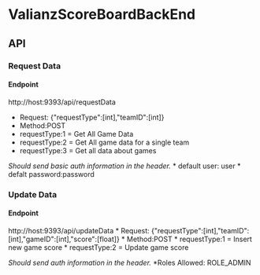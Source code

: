 # ValianzScoreBoardBackEnd
## API

### Request Data
#### Endpoint
  http://host:9393/api/requestData
   * Request: {"requestType":[int],"teamID":[int]}
   * Method:POST
   * requestType:1 = Get All Game Data
   * requestType:2 = Get All game data for a single team
   * requestType:3 = Get all data about games
   
   *Should send basic auth information in the header.*
      * default user: user 
      * defalt password:password
   
### Update Data
#### Endpoint
  http://host:9393/api/updateData
    * Request: {"requestType":[int],"teamID":[int],"gameID":[int],"score":[float]}
    * Method:POST
    * requestType:1 = Insert new game score
    * requestType:2 = Update game score
   
   *Should send auth information in the header.*
      *Roles Allowed: ROLE_ADMIN

    

